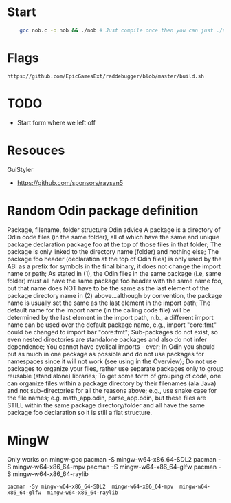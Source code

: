 # Start

```bash
    gcc nob.c -o nob && ./nob # Just compile once then you can just ./nob
```

# Flags

    https://github.com/EpicGamesExt/raddebugger/blob/master/build.sh

# TODO
- Start form where we left off

# Resouces

GuiStyler
- https://github.com/sponsors/raysan5 



# Random Odin package definition
Package, filename, folder structure Odin advice
A package is a directory of Odin code files (in the same folder), all of which have the same and unique package declaration package foo at the top of those files in that folder;
The package is only linked to the directory name (folder) and nothing else;
The package foo header (declaration at the top of Odin files) is only used by the ABI as a prefix for symbols in the final binary, it does not change the import name or path;
As stated in (1), the Odin files in the same package (i.e, same folder) must all have the same package foo header with the same name foo, but that name does NOT have to be the same as the last element of the package directory name in (2) above...although by convention, the package name is usually set the same as the last element in the import path;
The default name for the import name (in the calling code file) will be determined by the last element in the import path, n.b., a different import name can be used over the default package name, e.g., import "core:fmt" could be changed to import bar "core:fmt";
Sub-packages do not exist, so even nested directories are standalone packages and also do not infer dependence;
You cannot have cyclical imports - ever;
In Odin you should put as much in one package as possible and do not use packages for namespaces since it will not work (see using in the Overview);
Do not use packages to organize your files, rather use separate packages only to group reusable (stand alone) libraries;
To get some form of grouping of code, one can organize files within a package directory by their filenames (ala Java) and not sub-directories for all the reasons above; e.g., use snake case for the file names; e.g. math_app.odin, parse_app.odin, but these files are STILL within the same package directory/folder and all have the same package foo declaration so it is still a flat structure.


# MingW
Only works on mingw-gcc
    pacman -S mingw-w64-x86_64-SDL2
    pacman -S mingw-w64-x86_64-mpv
    pacman -S mingw-w64-x86_64-glfw
    pacman -S mingw-w64-x86_64-raylib

    pacman -Sy mingw-w64-x86_64-SDL2  mingw-w64-x86_64-mpv  mingw-w64-x86_64-glfw  mingw-w64-x86_64-raylib
